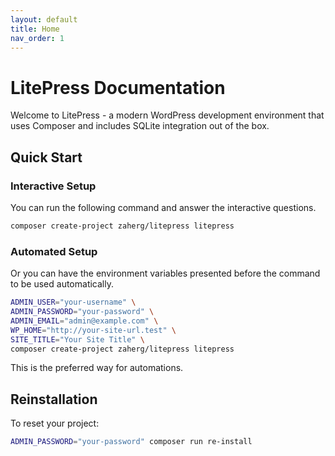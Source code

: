 ```yaml
---
layout: default
title: Home
nav_order: 1
---
```


# LitePress Documentation

Welcome to LitePress - a modern WordPress development environment that uses Composer and includes SQLite integration out of the box.

## Quick Start

### Interactive Setup

You can run the following command and answer the interactive questions.

```bash
composer create-project zaherg/litepress litepress
```

### Automated Setup

Or you can have the environment variables presented before the command to be used automatically.

```bash
ADMIN_USER="your-username" \
ADMIN_PASSWORD="your-password" \
ADMIN_EMAIL="admin@example.com" \
WP_HOME="http://your-site-url.test" \
SITE_TITLE="Your Site Title" \
composer create-project zaherg/litepress litepress
```

This is the preferred way for automations.


## Reinstallation

To reset your project:

```bash
ADMIN_PASSWORD="your-password" composer run re-install
```
